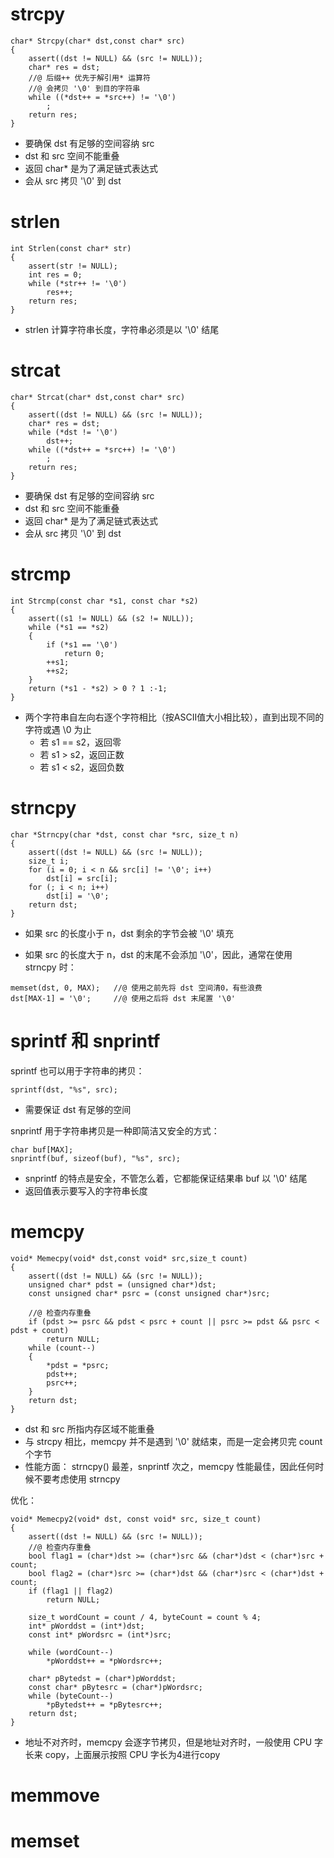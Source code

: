 # strcpy

```
char* Strcpy(char* dst,const char* src)
{
	assert((dst != NULL) && (src != NULL));
	char* res = dst;
	//@ 后缀++ 优先于解引用* 运算符
	//@ 会拷贝 '\0' 到目的字符串
	while ((*dst++ = *src++) != '\0')
		;
	return res;
}
```

- 要确保 dst 有足够的空间容纳 src
- dst 和 src 空间不能重叠
- 返回 char* 是为了满足链式表达式
- 会从 src 拷贝 '\0' 到 dst

# strlen

```
int Strlen(const char* str)
{
	assert(str != NULL);
	int res = 0;
	while (*str++ != '\0')
		res++;
	return res;
}
```

- strlen 计算字符串长度，字符串必须是以 '\0' 结尾

# strcat

```
char* Strcat(char* dst,const char* src)
{
	assert((dst != NULL) && (src != NULL));
	char* res = dst;
	while (*dst != '\0')
		dst++;
	while ((*dst++ = *src++) != '\0')
		;
	return res;
}
```

- 要确保 dst 有足够的空间容纳 src
- dst 和 src 空间不能重叠
- 返回 char* 是为了满足链式表达式
- 会从 src 拷贝 '\0' 到 dst

# strcmp

```
int Strcmp(const char *s1, const char *s2)
{
	assert((s1 != NULL) && (s2 != NULL));
	while (*s1 == *s2)
	{
		if (*s1 == '\0')
			return 0;
		++s1;
		++s2;
	}
	return (*s1 - *s2) > 0 ? 1 :-1;
}
```

- 两个字符串自左向右逐个字符相比（按ASCII值大小相比较），直到出现不同的字符或遇 \0 为止
  - 若 s1 == s2，返回零
  - 若 s1 > s2，返回正数
  - 若 s1 < s2，返回负数

# strncpy 

```
char *Strncpy(char *dst, const char *src, size_t n)
{
	assert((dst != NULL) && (src != NULL));
	size_t i;
	for (i = 0; i < n && src[i] != '\0'; i++)
		dst[i] = src[i];
	for (; i < n; i++)
		dst[i] = '\0';
	return dst;
}
```

- 如果 src 的长度小于 n，dst 剩余的字节会被 '\0' 填充

- 如果 src 的长度大于 n，dst 的末尾不会添加 '\0'，因此，通常在使用 strncpy 时：

```
memset(dst, 0, MAX);   //@ 使用之前先将 dst 空间清0，有些浪费
dst[MAX-1] = '\0';     //@ 使用之后将 dst 末尾置 '\0'
```
#  sprintf  和 snprintf

sprintf  也可以用于字符串的拷贝：

```
sprintf(dst, "%s", src);
```

- 需要保证 dst 有足够的空间

snprintf 用于字符串拷贝是一种即简洁又安全的方式：

```
char buf[MAX]; 
snprintf(buf, sizeof(buf), "%s", src);
```

- snprintf 的特点是安全，不管怎么着，它都能保证结果串 buf 以 '\0' 结尾
- 返回值表示要写入的字符串长度 

# memcpy

```
void* Memecpy(void* dst,const void* src,size_t count)
{
	assert((dst != NULL) && (src != NULL));
	unsigned char* pdst = (unsigned char*)dst;
	const unsigned char* psrc = (const unsigned char*)src;

	//@ 检查内存重叠
	if (pdst >= psrc && pdst < psrc + count || psrc >= pdst && psrc < pdst + count)
		return NULL;
	while (count--)
	{
		*pdst = *psrc;
		pdst++;
		psrc++;
	}
	return dst;
}
```

- dst 和 src 所指内存区域不能重叠
- 与 strcpy 相比，memcpy 并不是遇到 '\0' 就结束，而是一定会拷贝完 count 个字节
- 性能方面： strncpy() 最差，snprintf 次之，memcpy 性能最佳，因此任何时候不要考虑使用 strncpy

优化：

```
void* Memecpy2(void* dst, const void* src, size_t count)
{
	assert((dst != NULL) && (src != NULL));
	//@ 检查内存重叠
	bool flag1 = (char*)dst >= (char*)src && (char*)dst < (char*)src + count;
	bool flag2 = (char*)src >= (char*)dst && (char*)src < (char*)dst + count;
	if (flag1 || flag2)
		return NULL;

	size_t wordCount = count / 4, byteCount = count % 4;
	int* pWorddst = (int*)dst;
	const int* pWordsrc = (int*)src;

	while (wordCount--)
		*pWorddst++ = *pWordsrc++;
		
	char* pBytedst = (char*)pWorddst;
	const char* pBytesrc = (char*)pWordsrc;
	while (byteCount--)
		*pBytedst++ = *pBytesrc++;
	return dst;
}
```

- 地址不对齐时，memcpy 会逐字节拷贝，但是地址对齐时，一般使用 CPU 字长来 copy，上面展示按照 CPU 字长为4进行copy

# memmove





# memset































